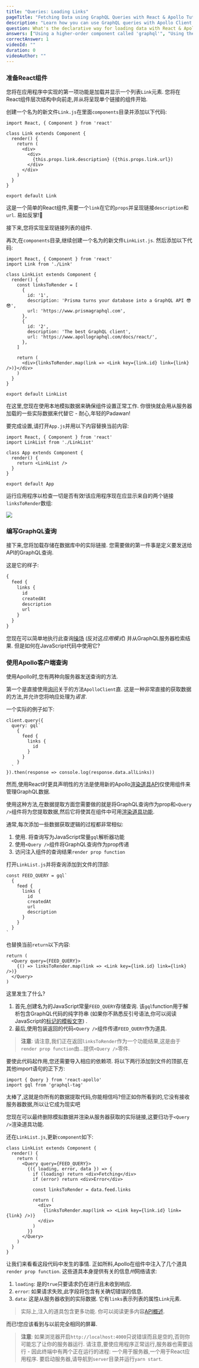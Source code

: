 ```yaml
---
title: "Queries: Loading Links"
pageTitle: "Fetching Data using GraphQL Queries with React & Apollo Tutorial"
description: "Learn how you can use GraphQL queries with Apollo Client to load data from a server and display it in your React components."
question: What's the declarative way for loading data with React & Apollo?
answers: ["Using a higher-order component called 'graphql'", "Using the '<Query />' component and passing GraphQL query as prop", "Using 'fetch' and putting the query in the body of the request", "Using XMLHTTPRequest and putting the query in the body of the request"]
correctAnswer: 1
videoId: ""
duration: 0		
videoAuthor: ""
---
```

### 准备React组件

您将在应用程序中实现的第一项功能是加载并显示一个列表`Link`元素. 您将在React组件层次结构中向前走,并从将呈现单个链接的组件开始. 

<Instruction>

创建一个名为的新文件`Link.js`在里面`components`目录并添加以下代码: 

```js(path=".../hackernews-react-apollo/src/components/Link.js")
import React, { Component } from 'react'

class Link extends Component {
  render() {
    return (
      <div>
        <div>
          {this.props.link.description} ({this.props.link.url})
        </div>
      </div>
    )
  }
}

export default Link
```

</Instruction>

这是一个简单的React组件,需要一个`link`在它的`props`并呈现链接`description`和`url`. 易如反掌!🍰

接下来,您将实现呈现链接列表的组件. 

<Instruction>

再次,在`components`目录,继续创建一个名为的新文件`LinkList.js`. 然后添加以下代码: 

```js(path=".../hackernews-react-apollo/src/components/LinkList.js")
import React, { Component } from 'react'
import Link from './Link'

class LinkList extends Component {
  render() {
    const linksToRender = [
      {
        id: '1',
        description: 'Prisma turns your database into a GraphQL API 😎 😎',
        url: 'https://www.prismagraphql.com',
      },
      {
        id: '2',
        description: 'The best GraphQL client',
        url: 'https://www.apollographql.com/docs/react/',
      },
    ]

    return (
      <div>{linksToRender.map(link => <Link key={link.id} link={link} />)}</div>
    )
  }
}

export default LinkList
```

</Instruction>

在这里,您现在使用本地模拟数据来确保组件设置正常工作. 你很快就会用从服务器加载的一些实际数据来代替它 - 耐心,年轻的Padawan!

<Instruction>

要完成设置,请打开`App.js`并用以下内容替换当前内容: 

```js(path=".../hackernews-react-apollo/src/components/App.js")
import React, { Component } from 'react'
import LinkList from './LinkList'

class App extends Component {
  render() {
    return <LinkList />
  }
}

export default App
```

</Instruction>

运行应用程序以检查一切是否有效!该应用程序现在应显示来自的两个链接`linksToRender`数组: 

![](https://imgur.com/VJzRyjq.png)

### 编写GraphQL查询

接下来,您将加载存储在数据库中的实际链接. 您需要做的第一件事是定义要发送给API的GraphQL查询. 

这是它的样子: 

```graphql
{
  feed {
    links {
      id
      createdAt
      description
      url
    }
  }
}
```

您现在可以简单地执行此查询[操场](https://www.prisma.io/docs/graphql-ecosystem/graphql-playground/overview-chaha125ho) (反对这*应用模式*) 并从GraphQL服务器检索结果. 但是如何在JavaScript代码中使用它?

### 使用Apollo客户端查询

使用Apollo时,您有两种向服务器发送查询的方法. 

第一个是直接使用[询问](https://www.apollographql.com/docs/react/api/apollo-client.html#ApolloClient.query)关于的方法`ApolloClient`直. 这是一种非常直接的获取数据的方法,并允许您将响应处理为*诺言*. 

一个实际的例子如下: 

```js(nocopy)
client.query({
  query: gql`
    {
      feed {
        links {
          id
        }
      }
    }
  `
}).then(response => console.log(response.data.allLinks))
```

然而,使用React时更具声明性的方法是使用新的Apollo[渲染道具API](https://dev-blog.apollodata.com/introducing-react-apollo-2-1-c837cc23d926)仅使用组件来管理GraphQL数据. 

使用这种方法,在数据提取方面您需要做的就是将GraphQL查询作为prop和`<Query />`组件将为您提取数据,然后它将使其在组件中可用[渲染道具功能](https://reactjs.org/docs/render-props.html). 

通常,每次添加一些数据获取逻辑的过程都非常相似: 

1.  使用. 将查询写为JavaScript常量`gql`解析器功能
2.  使用`<Query />`组件将GraphQL查询作为prop传递
3.  访问注入组件的查询结果`render prop function`

<Instruction>

打开`LinkList.js`并将查询添加到文件的顶部: 

```js(path=".../hackernews-react-apollo/src/components/LinkList.js")
const FEED_QUERY = gql`
  {
    feed {
      links {
        id
        createdAt
        url
        description
      }
    }
  }
`
```

</Instruction>
<Instruction>

也替换当前`return`以下内容: 

```js(path=".../hackernews-react-apollo/src/components/LinkList.js")
return (
  <Query query={FEED_QUERY}>
    {() => linksToRender.map(link => <Link key={link.id} link={link} />)}
  </Query>
)
```

</Instruction>

这里发生了什么?

1.  首先,创建名为的JavaScript常量`FEED_QUERY`存储查询. 该`gql`function用于解析包含GraphQL代码的纯字符串 (如果你不熟悉反引号语法,你可以阅读JavaScript的[标记的模板文字](http://wesbos.com/tagged-template-literals/)) . 
2.  最后,使用包装返回的代码`<Query />`组件传递`FEED_QUERY`作为道具. 

> **注意**: 请注意,我们正在返回`linksToRender`作为一个功能结果,这是由于`render prop function`由...提供`<Query />`零件. 

<Instruction>

要使此代码起作用,您还需要导入相应的依赖项. 将以下两行添加到文件的顶部,在其他import语句的正下方: 

```js(path=".../hackernews-react-apollo/src/components/LinkList.js")
import { Query } from 'react-apollo'
import gql from 'graphql-tag'
```

</Instruction>

太棒了,这就是你所有的数据提取代码,你能相信吗?但正如你所看到的,它没有接收服务器数据,所以让它成为现实吧

您现在可以最终删除模拟数据并渲染从服务器获取的实际链接,这要归功于`<Query />`渲染道具功能. 

<Instruction>

还在`LinkList.js`,更新`component`如下: 

```js{6,7,9}(path=".../hackernews-react-apollo/src/components/LinkList.js")
class LinkList extends Component {
  render() {
    return (
      <Query query={FEED_QUERY}>
        {({ loading, error, data }) => {
          if (loading) return <div>Fetching</div>
          if (error) return <div>Error</div>
    
          const linksToRender = data.feed.links
    
          return (
            <div>
              {linksToRender.map(link => <Link key={link.id} link={link} />)}
            </div>
          )
        }}
      </Query>
    )
  }
}
```

</Instruction>

让我们来看看这段代码中发生的事情. 正如所料,Apollo在组件中注入了几个道具`render prop function`. 这些道具本身提供有关的信息*州*网络请求: 

1.  `loading`: 是的`true`只要请求仍在进行且未收到响应. 
2.  `error`: 如果请求失败,此字段将包含有关确切错误的信息. 
3.  `data`: 这是从服务器收到的实际数据. 它有`links`表示列表的属性`Link`元素. 

> 实际上,注入的道具包含更多功能. 你可以阅读更多内容[API概述](https://www.apollographql.com/docs/react/essentials/queries.html#render-prop). 

而已!您应该看到与以前完全相同的屏幕. 

> **注意**: 如果浏览器开启`http://localhost:4000`只说错误而且是空的,否则你可能忘了让你的服​​务器运行. 请注意,要使应用程序正常运行,服务器也需要运行 - 因此终端中有两个正在运行的进程: 一个用于服务器,一个用于React应用程序. 要启动服务器,请导航到`server`目录并运行`yarn start`. 
